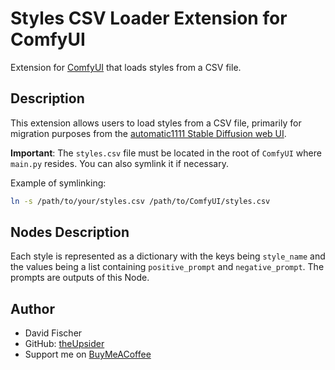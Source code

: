 # Styles CSV Loader Extension for ComfyUI
Extension for [ComfyUI](https://github.com/comfyanonymous/ComfyUI) that loads styles from a CSV file.
## Description
This extension allows users to load styles from a CSV file, primarily for migration purposes from the [automatic1111 Stable Diffusion web UI](https://github.com/AUTOMATIC1111/stable-diffusion-webui). 

**Important**: The `styles.csv` file must be located in the root of `ComfyUI` where `main.py` resides. You can also symlink it if necessary. 

Example of symlinking:
```bash
ln -s /path/to/your/styles.csv /path/to/ComfyUI/styles.csv
```

## Nodes Description
Each style is represented as a dictionary with the keys being `style_name` and the values being a list containing `positive_prompt` and `negative_prompt`. The prompts are outputs of this Node.

## Author
- David Fischer
- GitHub: [theUpsider](https://github.com/theUpsider)
- Support me on [BuyMeACoffee](https://www.buymeacoffee.com/theupsider)